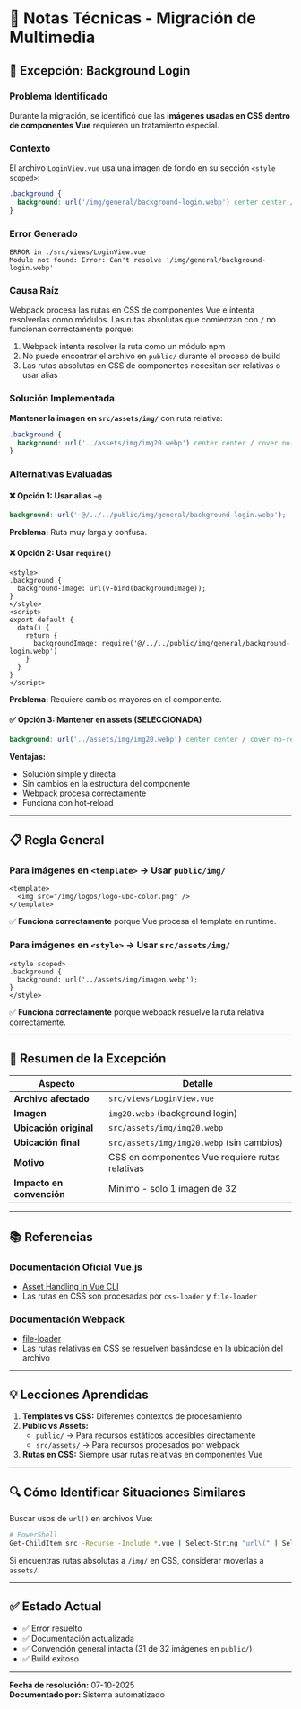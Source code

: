 # 📝 Notas Técnicas - Migración de Multimedia

## 🔧 Excepción: Background Login

### Problema Identificado

Durante la migración, se identificó que las **imágenes usadas en CSS dentro de componentes Vue** requieren un tratamiento especial.

### Contexto

El archivo `LoginView.vue` usa una imagen de fondo en su sección `<style scoped>`:

```scss
.background {
  background: url('/img/general/background-login.webp') center center / cover no-repeat;
}
```

### Error Generado

```
ERROR in ./src/views/LoginView.vue
Module not found: Error: Can't resolve '/img/general/background-login.webp'
```

### Causa Raíz

Webpack procesa las rutas en CSS de componentes Vue e intenta resolverlas como módulos. Las rutas absolutas que comienzan con `/` no funcionan correctamente porque:

1. Webpack intenta resolver la ruta como un módulo npm
2. No puede encontrar el archivo en `public/` durante el proceso de build
3. Las rutas absolutas en CSS de componentes necesitan ser relativas o usar alias

### Solución Implementada

**Mantener la imagen en `src/assets/img/`** con ruta relativa:

```scss
.background {
  background: url('../assets/img/img20.webp') center center / cover no-repeat;
}
```

### Alternativas Evaluadas

#### ❌ Opción 1: Usar alias `~@`
```scss
background: url('~@/../../public/img/general/background-login.webp');
```
**Problema:** Ruta muy larga y confusa.

#### ❌ Opción 2: Usar `require()`
```vue
<style>
.background {
  background-image: url(v-bind(backgroundImage));
}
</style>
<script>
export default {
  data() {
    return {
      backgroundImage: require('@/../../public/img/general/background-login.webp')
    }
  }
}
</script>
```
**Problema:** Requiere cambios mayores en el componente.

#### ✅ Opción 3: Mantener en assets (SELECCIONADA)
```scss
background: url('../assets/img/img20.webp') center center / cover no-repeat;
```
**Ventajas:**
- Solución simple y directa
- Sin cambios en la estructura del componente
- Webpack procesa correctamente
- Funciona con hot-reload

---

## 📋 Regla General

### Para imágenes en `<template>` → Usar `public/img/`

```vue
<template>
  <img src="/img/logos/logo-ubo-color.png" />
</template>
```

✅ **Funciona correctamente** porque Vue procesa el template en runtime.

### Para imágenes en `<style>` → Usar `src/assets/img/`

```vue
<style scoped>
.background {
  background: url('../assets/img/imagen.webp');
}
</style>
```

✅ **Funciona correctamente** porque webpack resuelve la ruta relativa correctamente.

---

## 🎯 Resumen de la Excepción

| Aspecto | Detalle |
|---------|---------|
| **Archivo afectado** | `src/views/LoginView.vue` |
| **Imagen** | `img20.webp` (background login) |
| **Ubicación original** | `src/assets/img/img20.webp` |
| **Ubicación final** | `src/assets/img/img20.webp` (sin cambios) |
| **Motivo** | CSS en componentes Vue requiere rutas relativas |
| **Impacto en convención** | Mínimo - solo 1 imagen de 32 |

---

## 📚 Referencias

### Documentación Oficial Vue.js
- [Asset Handling in Vue CLI](https://cli.vuejs.org/guide/html-and-static-assets.html#static-assets-handling)
- Las rutas en CSS son procesadas por `css-loader` y `file-loader`

### Documentación Webpack
- [file-loader](https://v4.webpack.js.org/loaders/file-loader/)
- Las rutas relativas en CSS se resuelven basándose en la ubicación del archivo

---

## 💡 Lecciones Aprendidas

1. **Templates vs CSS:** Diferentes contextos de procesamiento
2. **Public vs Assets:** 
   - `public/` → Para recursos estáticos accesibles directamente
   - `src/assets/` → Para recursos procesados por webpack
3. **Rutas en CSS:** Siempre usar rutas relativas en componentes Vue

---

## 🔍 Cómo Identificar Situaciones Similares

Buscar usos de `url()` en archivos Vue:

```bash
# PowerShell
Get-ChildItem src -Recurse -Include *.vue | Select-String "url\(" | Select-Object Path, Line
```

Si encuentras rutas absolutas a `/img/` en CSS, considerar moverlas a `assets/`.

---

## ✅ Estado Actual

- ✅ Error resuelto
- ✅ Documentación actualizada
- ✅ Convención general intacta (31 de 32 imágenes en `public/`)
- ✅ Build exitoso

---

**Fecha de resolución:** 07-10-2025  
**Documentado por:** Sistema automatizado
